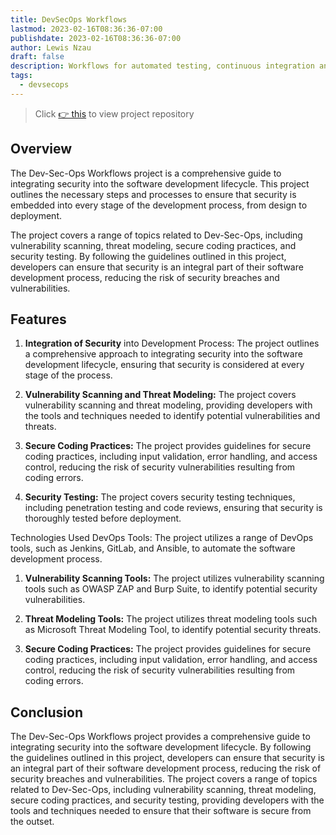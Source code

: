 ```yaml
---
title: DevSecOps Workflows
lastmod: 2023-02-16T08:36:36-07:00
publishdate: 2023-02-16T08:36:36-07:00
author: Lewis Nzau
draft: false
description: Workflows for automated testing, continuous integration and deployment (CI/CD), vulnerability scanning, and compliance checks.
tags:
  - devsecops
---
```


> Click [👉 this](https://github.com/SinoLewis/dev-sec-ops) to view project repository

## Overview

The Dev-Sec-Ops Workflows project is a comprehensive guide to integrating security into the software development lifecycle. This project outlines the necessary steps and processes to ensure that security is embedded into every stage of the development process, from design to deployment.

The project covers a range of topics related to Dev-Sec-Ops, including vulnerability scanning, threat modeling, secure coding practices, and security testing. By following the guidelines outlined in this project, developers can ensure that security is an integral part of their software development process, reducing the risk of security breaches and vulnerabilities.

## Features

1. **Integration of Security** into Development Process: The project outlines a comprehensive approach to integrating security into the software development lifecycle, ensuring that security is considered at every stage of the process.

1. **Vulnerability Scanning and Threat Modeling:** The project covers vulnerability scanning and threat modeling, providing developers with the tools and techniques needed to identify potential vulnerabilities and threats.

1. **Secure Coding Practices:** The project provides guidelines for secure coding practices, including input validation, error handling, and access control, reducing the risk of security vulnerabilities resulting from coding errors.

1. **Security Testing:** The project covers security testing techniques, including penetration testing and code reviews, ensuring that security is thoroughly tested before deployment.

Technologies Used
DevOps Tools: The project utilizes a range of DevOps tools, such as Jenkins, GitLab, and Ansible, to automate the software development process.

1. **Vulnerability Scanning Tools:** The project utilizes vulnerability scanning tools such as OWASP ZAP and Burp Suite, to identify potential security vulnerabilities.

1. **Threat Modeling Tools:** The project utilizes threat modeling tools such as Microsoft Threat Modeling Tool, to identify potential security threats.

1. **Secure Coding Practices:** The project provides guidelines for secure coding practices, including input validation, error handling, and access control, reducing the risk of security vulnerabilities resulting from coding errors.

## Conclusion

The Dev-Sec-Ops Workflows project provides a comprehensive guide to integrating security into the software development lifecycle. By following the guidelines outlined in this project, developers can ensure that security is an integral part of their software development process, reducing the risk of security breaches and vulnerabilities. The project covers a range of topics related to Dev-Sec-Ops, including vulnerability scanning, threat modeling, secure coding practices, and security testing, providing developers with the tools and techniques needed to ensure that their software is secure from the outset.
